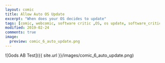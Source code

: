 ```yaml
---
layout: comic
title: Allow Auto OS Update
excerpt: "When does your OS decides to update"
tags: [comic, webcomic, software critic ,OS, os update, software_critic]
modified: 2019-02-24
comments: true
image:
  preview: comic_6_auto_update.png
---
```


![Gods AB Test]({{ site.url }}/images/comic_6_auto_update.png)  
